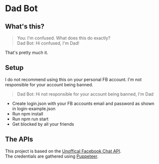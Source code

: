 # Dad Bot
## What's this?
> You: I'm confused. What does this do exactly?  
> Dad Bot: Hi confused, I'm Dad!

That's pretty much it.

## Setup
I do not recommend using this on your personal FB account. I'm not responsible for your account being banned.
>Dad Bot: Hi not responsible for your account being banned, I'm Dad
* Create login.json with your FB accounts email and password as shown in login-example.json
* Run npm install
* Run npm run start
* Get blocked by all your friends

## The APIs
This project is based on the [Unoffical Facebook Chat API](https://github.com/Schmavery/facebook-chat-api).  
The credentials are gathered using [Puppeteer](https://github.com/puppeteer/puppeteer).